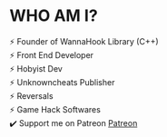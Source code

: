 # WHO AM I?
⚡ Founder of WannaHook Library (C++)<br />
⚡ Front End Developer<br />
⚡ Hobyist Dev<br />
⚡ Unknowncheats Publisher<br />
⚡ Reversals<br />
⚡ Game Hack Softwares<br />
✔️ Support me on Patreon <a href="https://www.patreon.com/arbitarymann">Patreon</a>

